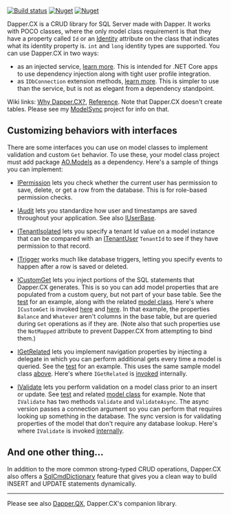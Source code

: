 [![Build status](https://ci.appveyor.com/api/projects/status/90etxh1r0aycv1j9?svg=true)](https://ci.appveyor.com/project/adamosoftware/dapper-cx) 
[![Nuget](https://img.shields.io/nuget/v/Dapper.CX.SqlServer?label=SqlServer)](https://www.nuget.org/packages/Dapper.CX.SqlServer/)
[![Nuget](https://img.shields.io/nuget/v/Dapper.CX.SqlServer.AspNetCore?label=AspNetCore)](https://www.nuget.org/packages/Dapper.CX.SqlServer.AspNetCore/)

Dapper.CX is a CRUD library for SQL Server made with Dapper. It works with POCO classes, where the only model class requirement is that they have a property called `Id` or an [Identity](https://github.com/adamosoftware/DbSchema.Attributes/blob/master/DbSchema.Attributes/Attributes/IdentityAttribute.cs) attribute on the class that indicates what its identity property is. `int` and `long` identity types are supported. You can use Dapper.CX in two ways:

- as an injected service, [learn more](https://github.com/adamfoneil/Dapper.CX/wiki/Using-Dapper.CX-with-Dependency-Injection). This is intended for .NET Core apps to use dependency injection along with tight user profile integration.
- as `IDbConnection` extension methods, [learn more](https://github.com/adamfoneil/Dapper.CX/wiki/Using-Dapper.CX-Extension-Methods). This is simpler to use than the service, but is not as elegant from a dependency standpoint.

Wiki links: [Why Dapper.CX?](https://github.com/adamosoftware/Dapper.CX/wiki), [Reference](https://github.com/adamosoftware/Dapper.CX/wiki/Crud-method-reference). Note that Dapper.CX doesn't create tables. Please see my [ModelSync](https://github.com/adamosoftware/ModelSync) project for info on that.

## Customizing behaviors with interfaces
There are some interfaces you can use on model classes to implement validation and custom `Get` behavior. To use these, your model class project must add package [AO.Models](https://github.com/adamfoneil/Models) as a dependency. Here's a sample of things you can implement:

- [IPermission](https://github.com/adamfoneil/Models/blob/master/Models/Interfaces/IPermission.cs) lets you check whether the current user has permission to save, delete, or get a row from the database. This is for role-based permission checks.

- [IAudit](https://github.com/adamfoneil/Models/blob/master/Models/Interfaces/IAudit.cs) lets you standardize how user and timestamps are saved throughout your application. See also [IUserBase](https://github.com/adamfoneil/Models/blob/master/Models/Interfaces/ITenantUser.cs#L5).

- [ITenantIsolated](https://github.com/adamfoneil/Models/blob/master/Models/Interfaces/ITenantIsolated.cs) lets you specify a tenant Id value on a model instance that can be compared with an [ITenantUser](https://github.com/adamfoneil/Models/blob/master/Models/Interfaces/ITenantUser.cs#L15) `TenantId` to see if they have permission to that record.

- [ITrigger](https://github.com/adamfoneil/Models/blob/master/Models/Interfaces/ITrigger.cs) works much like database triggers, letting you specify events to happen after a row is saved or deleted.

- [ICustomGet](https://github.com/adamfoneil/Models/blob/master/Models/Interfaces/ICustomGet.cs) lets you inject portions of the SQL statements that Dapper.CX generates. This is so you can add model properties that are populated from a custom query, but not part of your base table. See the [test](https://github.com/adamosoftware/Dapper.CX/blob/master/Tests.SqlServer/SqlServer/SqlServerIntegration.cs#L152) for an example, along with the related [model class](https://github.com/adamosoftware/Dapper.CX/blob/master/Tests.SqlServer/Models/EmployeeCustom.cs#L34..L39). Here's where `ICustomGet` is invoked [here](https://github.com/adamosoftware/Dapper.CX/blob/master/Dapper.CX.Base/Abstract/SqlCrudProvider.cs#L197) and [here](https://github.com/adamosoftware/Dapper.CX/blob/master/Dapper.CX.Base/Abstract/SqlCrudProvider.cs#L218). In that example, the properties `Balance` and `Whatever` aren't columns in the base table, but are queried during `Get` operations as if they are. (Note also that such properties use the `NotMapped` attribute to prevent Dapper.CX from attempting to bind them.)

- [IGetRelated](https://github.com/adamfoneil/Models/blob/master/Models/Interfaces/IGetRelated.cs) lets you implement navigation properties by injecting a delegate in which you can perform additional gets every time a model is queried. See the [test](https://github.com/adamosoftware/Dapper.CX/blob/master/Tests.SqlServer/SqlServer/SqlServerIntegration.cs#L161) for an example. This uses the same sample model class [above](https://github.com/adamosoftware/Dapper.CX/blob/master/Tests.SqlServer/Models/EmployeeCustom.cs#L41). Here's where `IGetRelated` is [invoked](https://github.com/adamosoftware/Dapper.CX/blob/master/Dapper.CX.Base/Abstract/SqlCrudProvider.cs#L61) internally.

- [IValidate](https://github.com/adamfoneil/Models/blob/master/Models/Interfaces/IValidate.cs) lets you perform validation on a model class prior to an insert or update. See [test](https://github.com/adamosoftware/Dapper.CX/blob/master/Tests.SqlServer/Validation.cs#L11) and related [model class](https://github.com/adamosoftware/Dapper.CX/blob/master/Tests.SqlServer/Models/EmployeeValid.cs) for example. Note that `IValidate` has two methods `Validate` and `ValidateAsync`. The async version passes a connection argument so you can perform that requires looking up something in the database. The sync version is for validating properties of the model that don't require any database lookup. Here's where `IValidate` is invoked [internally](https://github.com/adamosoftware/Dapper.CX/blob/master/Dapper.CX.Base/Abstract/SqlCrudProvider.cs#L184).

## And one other thing...
In addition to the more common strong-typed CRUD operations, Dapper.CX also offers a [SqlCmdDictionary](https://github.com/adamosoftware/Dapper.CX/wiki/Using-SqlCmdDictionary) feature that gives you a clean way to build INSERT and UPDATE statements dynamically.

---
Please see also [Dapper.QX](https://github.com/adamosoftware/Dapper.QX), Dapper.CX's companion library.
